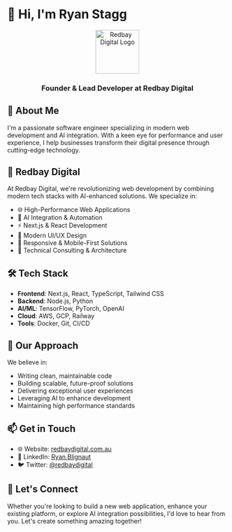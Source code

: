 # 👋 Hi, I'm Ryan Stagg

<div align="center">
  <img src="https://redbaydigital.com.au/Asset%202.svg" alt="Redbay Digital Logo" width="100" />
  <h3>Founder & Lead Developer at Redbay Digital</h3>
</div>

## 🚀 About Me
I'm a passionate software engineer specializing in modern web development and AI integration. With a keen eye for performance and user experience, I help businesses transform their digital presence through cutting-edge technology.

## 💼 Redbay Digital
At Redbay Digital, we're revolutionizing web development by combining modern tech stacks with AI-enhanced solutions. We specialize in:

- 🌐 High-Performance Web Applications
- 🤖 AI Integration & Automation
- ⚡ Next.js & React Development
- 🎨 Modern UI/UX Design
- 📱 Responsive & Mobile-First Solutions
- 🔧 Technical Consulting & Architecture

## 🛠️ Tech Stack
- **Frontend**: Next.js, React, TypeScript, Tailwind CSS
- **Backend**: Node.js, Python
- **AI/ML**: TensorFlow, PyTorch, OpenAI
- **Cloud**: AWS, GCP, Railway
- **Tools**: Docker, Git, CI/CD

## 🌟 Our Approach
We believe in:
- Writing clean, maintainable code
- Building scalable, future-proof solutions
- Delivering exceptional user experiences
- Leveraging AI to enhance development
- Maintaining high performance standards

## 📫 Get in Touch
- 🌐 Website: [redbaydigital.com.au](https://www.redbay.digital)
- 💼 LinkedIn: [Ryan Blignaut](https://linkedin.com/in/ryan-stagg)
- 🐦 Twitter: [@redbaydigital](https://twitter.com/redbaydigital)

## 🤝 Let's Connect
Whether you're looking to build a new web application, enhance your existing platform, or explore AI integration possibilities, I'd love to hear from you. Let's create something amazing together!
